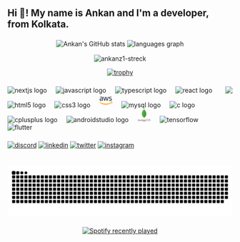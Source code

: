<h2 align="left">Hi 👋! My name is Ankan and I'm a developer, from Kolkata.</h2>

###

<div align="center">
  
<img src="https://github-readme-stats.vercel.app/api?username=ankanz1&show_icons=true&theme=radical" height="150" alt="Ankan's GitHub stats"  />
<img src="https://github-readme-stats.vercel.app/api/top-langs/?username=ankanz1&layout=compact&theme=radical" height="150" alt="languages graph"  />

<!-- [![GitHub Streak](https://streak-stats.demolab.com?user=ankz01&theme=radical&date_format=M%20j%5B%2C%20Y%5D)](https://git.io/streak-stats)

<img align="center" src="https://streak-stats.demolab.com?user=ankz01&theme=radical&date_format=M%20j%5B%2C%20Y%5D" alt="ankanz1-streck" /> -->

 <!-- <img src="https://github-readme-stats.vercel.app/api?username=ankanz1&hide_rank=false&show_icons=true&include_all_commits=true&count_private=true&disable_animations=false&theme=dracula&locale=en&hide_border=false%22" height="150" alt="stats graph"  />
  <img src="https://github-readme-stats.vercel.app/api/top-langs?username=ankanz1&locale=en&hide_title=false&layout=compact&card_width=320&langs_count=5&theme=dracula&hide_border=false" height="150" alt="languages graph"  /> -->

  <p><img align="center" src="https://github-readme-streak-stats.herokuapp.com/?user=ankanz1&theme=radical" alt="ankanz1-streck" /></p>
  
  <p><a href="https://github.com/ryo-ma/github-profile-trophy"><img src="https://github-profile-trophy.vercel.app/?username=ankanz1&theme=radical" height="100" alt="trophy" /></a></p>
<!-- <p><img align="center" src="https://github-readme-streak-stats.herokuapp.com/?user=ankanz1&theme=dracula" alt="ankanz1-streck" /></p> -->

</div>

###

<img align="right" height="150" src="https://user-images.githubusercontent.com/74038190/229223156-0cbdaba9-3128-4d8e-8719-b6b4cf741b67.gif"  />

###

<div align="left">
  <img src="https://cdn.jsdelivr.net/gh/devicons/devicon/icons/nextjs/nextjs-original.svg" height="30" alt="nextjs logo"  />
  <img width="12" />
  <img src="https://cdn.jsdelivr.net/gh/devicons/devicon/icons/javascript/javascript-original.svg" height="30" alt="javascript logo"  />
  <img width="12" />
  <img src="https://cdn.jsdelivr.net/gh/devicons/devicon/icons/typescript/typescript-original.svg" height="30" alt="typescript logo"  />
  <img width="12" />
  <img src="https://cdn.jsdelivr.net/gh/devicons/devicon/icons/react/react-original.svg" height="30" alt="react logo"  />
  <img width="12" />
  <img src="https://cdn.jsdelivr.net/gh/devicons/devicon/icons/html5/html5-original.svg" height="30" alt="html5 logo"  />
  <img width="12" />
  <img src="https://cdn.jsdelivr.net/gh/devicons/devicon/icons/css3/css3-original.svg" height="30" alt="css3 logo"  />
  <img width="12" />
  <img src="https://raw.githubusercontent.com/devicons/devicon/master/icons/amazonwebservices/amazonwebservices-original-wordmark.svg" height="30" alt="amazonwebservices logo"  />
  <img width="12" />
  <img src="https://cdn.jsdelivr.net/gh/devicons/devicon/icons/mysql/mysql-original.svg" height="30" alt="mysql logo"  />
  <img width="12" />
  <img src="https://cdn.jsdelivr.net/gh/devicons/devicon/icons/c/c-original.svg" height="30" alt="c logo"  />
  <img width="12" />
  <img src="https://cdn.jsdelivr.net/gh/devicons/devicon/icons/cplusplus/cplusplus-original.svg" height="30" alt="cplusplus logo"  />
  <img width="12" />
  <img src="https://cdn.jsdelivr.net/gh/devicons/devicon/icons/androidstudio/androidstudio-original.svg" height="30" alt="androidstudio logo"  />
  <img width="12" />
<!--   <img src="https://cdn.jsdelivr.net/gh/devicons/devicon/icons/chrome/chrome-original.svg" height="30" alt="chrome logo"  />
  <img width="12" />
  <img src="https://cdn.jsdelivr.net/gh/devicons/devicon/icons/google/google-original.svg" height="30" alt="google logo"  />
  <img width="12" /> -->
  <img src="https://raw.githubusercontent.com/devicons/devicon/master/icons/mongodb/mongodb-original-wordmark.svg" height="30" alt="mongoDB logo"  />
  <img width="12" />
  <img src="https://www.vectorlogo.zone/logos/tensorflow/tensorflow-icon.svg" height="30" alt="tensorflow"  />
  <img width="12" />
  <img src="https://www.vectorlogo.zone/logos/flutterio/flutterio-icon.svg" height="30" alt="flutter"  />
  
  
  

</div>

###


<div align="left">
  <a target="_blank" href="https://discord.gg/pQ6eqk6K" style="display: inline-block;"><img src="https://img.shields.io/static/v1?message=Discord&logo=discord&label=&color=7289DA&logoColor=white&labelColor=&style=for-the-badge" height="35" alt="discord" /></a> 
<a target="_blank" href="https://www.linkedin.com/in/ankan-mukherjee-9aa516311/" style="display: inline-block;"><img src="https://img.shields.io/badge/linkedin-logo?style=for-the-badge&logo=linkedin&logoColor=white&color=%230a77b6" height="35" alt="linkedin" /></a> 
  <a target="_blank" href="https://x.com/_ankz01" style="display: inline-block;"><img src="https://img.shields.io/badge/twitter-x?style=for-the-badge&logo=x&logoColor=white&color=%230f1419" height="35" alt="twitter" /></a>
<!--   <img src="https://img.shields.io/static/v1?message=Youtube&logo=youtube&label=&color=FF0000&logoColor=white&labelColor=&style=for-the-badge" height="35" alt="youtube logo"  /> -->
  <a target="_blank" href="https://www.instagram.com/__ankzzz" style="display: inline-block;"><img src="https://img.shields.io/static/v1?message=Instagram&logo=instagram&label=&color=E4405F&logoColor=white&labelColor=&style=for-the-badge" height="35" alt="instagram" /></a>
</div>



###

<br clear="both">
<div align="center">
<picture>
  <source
    media="(prefers-color-scheme: dark)"
    srcset="https://raw.githubusercontent.com/platane/snk/output/github-contribution-grid-snake-dark.svg"
  />
  <source
    media="(prefers-color-scheme: light)"
    srcset="https://raw.githubusercontent.com/platane/snk/output/github-contribution-grid-snake.svg"
  />
  <img
    alt="github contribution grid snake animation"
    src="https://raw.githubusercontent.com/platane/snk/output/github-contribution-grid-snake.svg"
  />
</picture>
</div>

###

<picture>
<!--   <source media="(prefers-color-scheme: dark)" srcset="https://raw.githubusercontent.com/ankanz1/ankanz1/output/pacman-contribution-graph-dark.svg">
  <source media="(prefers-color-scheme: light)" srcset="https://raw.githubusercontent.com/ankanz1/ankanz1/output/pacman-contribution-graph.svg">
  <img alt="pacman contribution graph" src="https://raw.githubusercontent.com/ankanz1/ankanz1/output/pacman-contribution-graph.svg"> -->
</picture>

###


###

<div align="center">
  <a href="https://open.spotify.com/user/314sfrqjhpdgtwneuxvz3ncxu4qu">
    <img src="https://spotify-recently-played-readme.vercel.app/api?user=314sfrqjhpdgtwneuxvz3ncxu4qu&count=5&unique=false" alt="Spotify recently played"  />
  </a>
</div>

###

